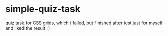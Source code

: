 # simple-quiz-task
quiz task for CSS grids, which i failed, but finished after test just for myself and liked the result :)

